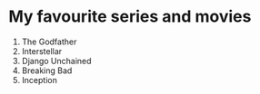 # My favourite series and movies

1. The Godfather
2. Interstellar
3. Django Unchained
4. Breaking Bad
5. Inception
